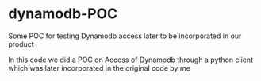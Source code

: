 # dynamodb-POC
Some POC for testing Dynamodb access later to be incorporated in our product

In this code we did a POC on Access of Dynamodb through a python client which was later incorporated in the original code by me

